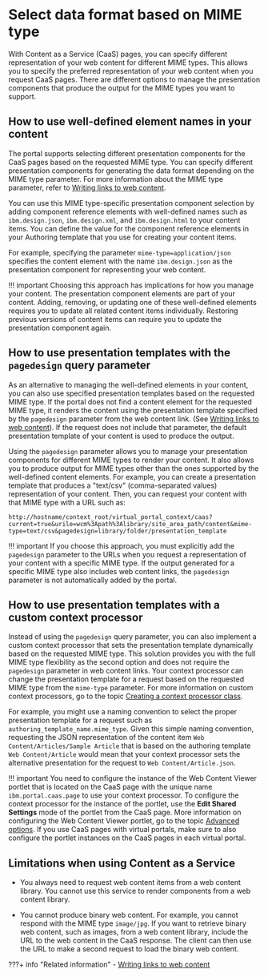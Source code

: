 # Select data format based on MIME type

With Content as a Service (CaaS) pages, you can specify different representation of your web content for different MIME types. This allows you to specify the preferred representation of your web content when you request CaaS pages. There are different options to manage the presentation components that produce the output for the MIME types you want to support.

## How to use well-defined element names in your content

The portal supports selecting different presentation components for the CaaS pages based on the requested MIME type. You can specify different presentation components for generating the data format depending on the MIME type parameter. For more information about the MIME type parameter, refer to [Writing links to web content](../../wcm_authoring/authoring_portlet/content_management_artifacts/tags/wcm_dev_writing-links.md).

You can use this MIME type-specific presentation component selection by adding component reference elements with well-defined names such as `ibm.design.json`, `ibm.design.xml`, and `ibm.design.html` to your content items. You can define the value for the component reference elements in your Authoring template that you use for creating your content items.

For example, specifying the parameter `mime-type=application/json` specifies the content element with the name `ibm.design.json` as the presentation component for representing your web content.

!!! important 
    Choosing this approach has implications for how you manage your content. The presentation component elements are part of your content. Adding, removing, or updating one of these well-defined elements requires you to update all related content items individually. Restoring previous versions of content items can require you to update the presentation component again.

## How to use presentation templates with the `pagedesign` query parameter

As an alternative to managing the well-defined elements in your content, you can also use specified presentation templates based on the requested MIME type. If the portal does not find a content element for the requested MIME type, it renders the content using the presentation template specified by the `pagedesign` parameter from the web content link. \(See [Writing links to web content](../../wcm_authoring/authoring_portlet/content_management_artifacts/tags/wcm_dev_writing-links.md)\). If the request does not include that parameter, the default presentation template of your content is used to produce the output.

Using the `pagedesign` parameter allows you to manage your presentation components for different MIME types to render your content. It also allows you to produce output for MIME types other than the ones supported by the well-defined content elements. For example, you can create a presentation template that produces a "text/csv" \(comma-separated values\) representation of your content. Then, you can request your content with that MIME type with a URL such as:

```
http://hostname/context_root/virtual_portal_context/caas?current=true&urile=wcm%3Apath%3Alibrary/site_area_path/content&mime-type=text/csv&pagedesign=library/folder/presentation_template
```

!!! important
    If you choose this approach, you must explicitly add the `pagedesign` parameter to the URLs when you request a representation of your content with a specific MIME type. If the output generated for a specific MIME type also includes web content links, the `pagedesign` parameter is not automatically added by the portal.

## How to use presentation templates with a custom context processor

Instead of using the `pagedesign` query parameter, you can also implement a custom context processor that sets the presentation template dynamically based on the requested MIME type. This solution provides you with the full MIME type flexibility as the second option and does not require the `pagedesign` parameter in web content links. Your context processor can change the presentation template for a request based on the requested MIME type from the `mime-type` parameter. For more information on custom context processors, go to the topic [Creating a context processor class](../../wcm_development/wcm_custom_plugin/wcm_dev_api_context_processor.md).

For example, you might use a naming convention to select the proper presentation template for a request such as `authoring_template_name.mime_type`. Given this simple naming convention, requesting the JSON representation of the content item `Web Content/Articles/Sample Article` that is based on the authoring template `Web Content/Article` would mean that your context processor sets the alternative presentation for the request to `Web Content/Article.json`.

!!! important
    You need to configure the instance of the Web Content Viewer portlet that is located on the CaaS page with the unique name `ibm.portal.caas.page` to use your context processor. To configure the context processor for the instance of the portlet, use the **Edit Shared Settings** mode of the portlet from the CaaS page. More information on configuring the Web Content Viewer portlet, go to the topic [Advanced options](https://help.hcltechsw.com/digital-experience/8.5/panel_help/wcm_config_wcmviewer_hadv.html). If you use CaaS pages with virtual portals, make sure to also configure the portlet instances on the CaaS pages in each virtual portal.

## Limitations when using Content as a Service

-   You always need to request web content items from a web content library. You cannot use this service to render components from a web content library.

-   You cannot produce binary web content. For example, you cannot respond with the MIME type `image/jpg`. If you want to retrieve binary web content, such as images, from a web content library, include the URL to the web content in the CaaS response. The client can then use the URL to make a second request to load the binary web content.

???+ info "Related information"
    - [Writing links to web content](../../wcm_authoring/authoring_portlet/content_management_artifacts/tags/wcm_dev_writing-links.md)
